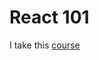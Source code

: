 # React 101

I take this [course](https://www.udemy.com/course/react-the-complete-guide-incl-redux/)

